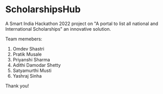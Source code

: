# ScholarshipsHub
A Smart India Hackathon 2022 project on "A portal to list all national and International Scholarships" an innovative solution. 


Team memebers:
1. Omdev Shastri
2. Pratik Musale
3. Priyanshi Sharma
4. Adithi Damodar Shetty
5. Satyamurthi Musti
6. Yashraj Sinha

Thank you! 
